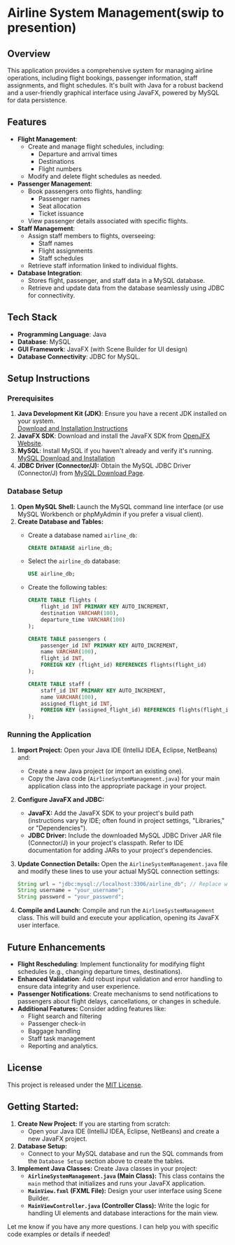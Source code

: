 # Airline System Management(swip to presention)

## Overview

This application provides a comprehensive system for managing airline operations, including flight bookings, passenger information, staff assignments, and flight schedules. It's built with Java for a robust backend and a user-friendly graphical interface using JavaFX, powered by MySQL for data persistence.

## Features

- **Flight Management**:
    - Create and manage flight schedules, including:
        - Departure and arrival times
        - Destinations
        - Flight numbers
    - Modify and delete flight schedules as needed.
- **Passenger Management**:
    - Book passengers onto flights, handling:
        - Passenger names
        - Seat allocation
        - Ticket issuance
    - View passenger details associated with specific flights.
- **Staff Management**:
    - Assign staff members to flights, overseeing:
        - Staff names
        - Flight assignments
        - Staff schedules 
    - Retrieve staff information linked to individual flights.
- **Database Integration**:
    - Stores flight, passenger, and staff data in a MySQL database.
    - Retrieve and update data from the database seamlessly using JDBC for connectivity. 

## Tech Stack

- **Programming Language**: Java
- **Database**: MySQL
- **GUI Framework**: JavaFX (with Scene Builder for UI design)
- **Database Connectivity**: JDBC for MySQL. 

## Setup Instructions

### Prerequisites

1. **Java Development Kit (JDK)**: Ensure you have a recent JDK installed on your system.  
   [Download and Installation Instructions](https://www.oracle.com/java/technologies/downloads/) 
2. **JavaFX SDK**: Download and install the JavaFX SDK from [OpenJFX Website](https://openjfx.io/).  
3. **MySQL**: Install MySQL if you haven't already and verify it's running. 
   [MySQL Download and Installation](https://dev.mysql.com/downloads/mysql/)
4. **JDBC Driver (Connector/J):** Obtain the MySQL JDBC Driver (Connector/J) from 
   [MySQL Download Page](https://dev.mysql.com/downloads/connector/j/). 

### Database Setup 

1. **Open MySQL Shell:** Launch the MySQL command line interface (or use MySQL Workbench or phpMyAdmin if you prefer a visual client).
2. **Create Database and Tables:**
    - Create a database named `airline_db`:
        ```sql
        CREATE DATABASE airline_db;
        ```
    - Select the `airline_db` database: 
        ```sql
        USE airline_db; 
        ```
    - Create the following tables:

        ```sql
        CREATE TABLE flights (
            flight_id INT PRIMARY KEY AUTO_INCREMENT,
            destination VARCHAR(100),
            departure_time VARCHAR(100)
        );

        CREATE TABLE passengers (
            passenger_id INT PRIMARY KEY AUTO_INCREMENT,
            name VARCHAR(100),
            flight_id INT,
            FOREIGN KEY (flight_id) REFERENCES flights(flight_id)
        );

        CREATE TABLE staff (
            staff_id INT PRIMARY KEY AUTO_INCREMENT,
            name VARCHAR(100),
            assigned_flight_id INT,
            FOREIGN KEY (assigned_flight_id) REFERENCES flights(flight_id)
        );
        ```

### Running the Application

1. **Import Project:** Open your Java IDE (IntelliJ IDEA, Eclipse, NetBeans) and:
   - Create a new Java project (or import an existing one). 
   - Copy the Java code (`AirlineSystemManagement.java`) for your main application class into the appropriate package in your project. 
2. **Configure JavaFX and JDBC:**
    - **JavaFX:**  Add the JavaFX SDK to your project's build path (instructions vary by IDE; often found in project settings, "Libraries," or "Dependencies").
    - **JDBC Driver:** Include the downloaded MySQL JDBC Driver JAR file (Connector/J) in your project's classpath. Refer to IDE documentation for adding JARs to your project's dependencies.
3. **Update Connection Details:** Open the `AirlineSystemManagement.java` file and modify these lines to use your actual MySQL connection settings:

    ```java
    String url = "jdbc:mysql://localhost:3306/airline_db"; // Replace with your database URL
    String username = "your_username";
    String password = "your_password";  
    ```

4. **Compile and Launch:** Compile and run the `AirlineSystemManagement` class.  This will build and execute your application, opening its JavaFX user interface.

## Future Enhancements

- **Flight Rescheduling**: Implement functionality for modifying flight schedules (e.g., changing departure times, destinations).
- **Enhanced Validation**: Add robust input validation and error handling to ensure data integrity and user experience. 
- **Passenger Notifications**: Create mechanisms to send notifications to passengers about flight delays, cancellations, or changes in schedule.
- **Additional Features:**  Consider adding features like:
    - Flight search and filtering
    - Passenger check-in
    - Baggage handling
    - Staff task management
    - Reporting and analytics.

## License

This project is released under the [MIT License](https://opensource.org/license/MIT).

## Getting Started:

1.  **Create New Project:**  If you are starting from scratch:
    -   Open your Java IDE (IntelliJ IDEA, Eclipse, NetBeans) and create a new JavaFX project.
2.  **Database Setup:** 
    -   Connect to your MySQL database and run the SQL commands from the `Database Setup` section above to create the tables. 
3.  **Implement Java Classes:** Create Java classes in your project: 
    -   **`AirlineSystemManagement.java` (Main Class):**  This class contains the `main` method that initializes and runs your JavaFX application.
    -   **`MainView.fxml` (FXML File):** Design your user interface using Scene Builder.
    -   **`MainViewController.java` (Controller Class):**  Write the logic for handling UI elements and database interactions for the main view.

Let me know if you have any more questions. I can help you with specific code examples or details if needed!
